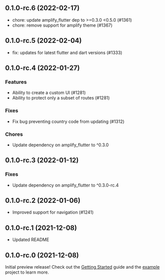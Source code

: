 ## 0.1.0-rc.6 (2022-02-17)

- chore: update amplify_flutter dep to >=0.3.0 <0.5.0 (#1361)
- chore: remove support for amplify theme (#1367)

## 0.1.0-rc.5 (2022-02-04)

- fix: updates for latest flutter and dart versions (#1333)

## 0.1.0-rc.4 (2022-01-27)

### Features

- Ability to create a custom UI (#1281)
- Ability to protect only a subset of routes (#1281)

### Fixes

- Fix bug preventing country code from updating (#1312)

### Chores

- Update dependency on amplify_flutter to ^0.3.0

## 0.1.0-rc.3 (2022-01-12)

### Fixes

- Update dependency on amplify_flutter to ^0.3.0-rc.4

## 0.1.0-rc.2 (2022-01-06)

- Improved support for navigation (#1241)

## 0.1.0-rc.1 (2021-12-08)

- Updated README

## 0.1.0-rc.0 (2021-12-08)

Initial preview release! Check out the [Getting Started](https://docs.amplify.aws/lib/auth/getting-started/q/platform/flutter/) guide and the [example](https://github.com/aws-amplify/amplify-flutter/tree/main/packages/amplify_authenticator/example) project to learn more.
